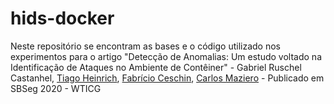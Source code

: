 # hids-docker

Neste repositório se encontram as bases e o código utilizado nos experimentos para o artigo "Detecção de Anomalias: Um estudo voltado na Identificação de Ataques no Ambiente de Contêiner" - Gabriel Ruschel Castanhel, [Tiago Heinrich](https://github.com/h31nr1ch), [Fabrício Ceschin](https://github.com/fabriciojoc), [Carlos Maziero](http://www.inf.ufpr.br/maziero) - Publicado em SBSeg 2020 - WTICG
